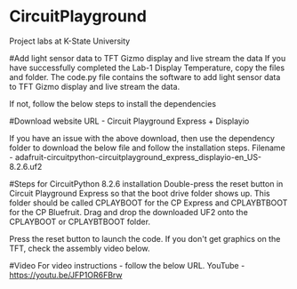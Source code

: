 # CircuitPlayground
Project labs at K-State University

#Add light sensor data to TFT Gizmo display and live stream the data
If you have successfully completed the Lab-1 Display Temperature, copy the files and folder. The code.py file contains the software to add light sensor data to TFT Gizmo display and live stream the data.

If not, follow the below steps to install the dependencies

#Download website
URL - Circuit Playground Express + Displayio

If you have an issue with the above download, then use the dependency folder to download the below file and follow the installation steps. Filename - adafruit-circuitpython-circuitplayground_express_displayio-en_US-8.2.6.uf2

#Steps for CircuitPython 8.2.6 installation
Double-press the reset button in Circuit Playground Express so that the boot drive folder shows up. This folder should be called CPLAYBOOT for the CP Express and CPLAYBTBOOT for the CP Bluefruit. Drag and drop the downloaded UF2 onto the CPLAYBOOT or CPLAYBTBOOT folder.

Press the reset button to launch the code. If you don't get graphics on the TFT, check the assembly video below.

#Video
For video instructions - follow the below URL. YouTube - https://youtu.be/JFP1OR6FBrw
